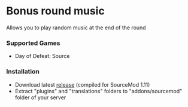 # Bonus round music

Allows you to play random music at the end of the round

### Supported Games

* Day of Defeat: Source

### Installation

* Download latest [release](https://github.com/dronelektron/bonus-round-music/releases) (compiled for SourceMod 1.11)
* Extract "plugins" and "translations" folders to "addons/sourcemod" folder of your server
